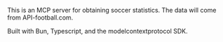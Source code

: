 This is an MCP server for obtaining soccer statistics. The data will come from API-football.com.

Built with Bun, Typescript, and the modelcontextprotocol SDK.
